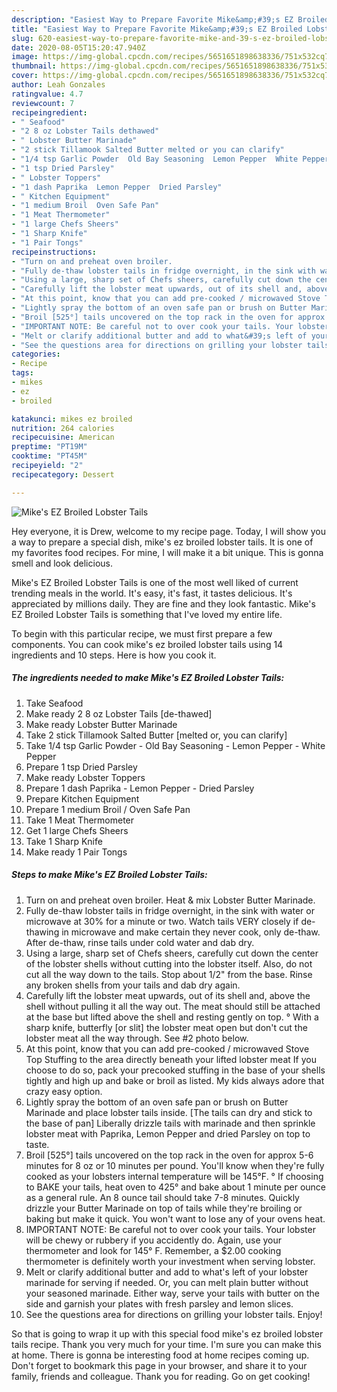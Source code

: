 ```yaml
---
description: "Easiest Way to Prepare Favorite Mike&amp;#39;s EZ Broiled Lobster Tails"
title: "Easiest Way to Prepare Favorite Mike&amp;#39;s EZ Broiled Lobster Tails"
slug: 620-easiest-way-to-prepare-favorite-mike-and-39-s-ez-broiled-lobster-tails
date: 2020-08-05T15:20:47.940Z
image: https://img-global.cpcdn.com/recipes/5651651898638336/751x532cq70/mikes-ez-broiled-lobster-tails-recipe-main-photo.jpg
thumbnail: https://img-global.cpcdn.com/recipes/5651651898638336/751x532cq70/mikes-ez-broiled-lobster-tails-recipe-main-photo.jpg
cover: https://img-global.cpcdn.com/recipes/5651651898638336/751x532cq70/mikes-ez-broiled-lobster-tails-recipe-main-photo.jpg
author: Leah Gonzales
ratingvalue: 4.7
reviewcount: 7
recipeingredient:
- " Seafood"
- "2 8 oz Lobster Tails dethawed"
- " Lobster Butter Marinade"
- "2 stick Tillamook Salted Butter melted or you can clarify"
- "1/4 tsp Garlic Powder  Old Bay Seasoning  Lemon Pepper  White Pepper"
- "1 tsp Dried Parsley"
- " Lobster Toppers"
- "1 dash Paprika  Lemon Pepper  Dried Parsley"
- " Kitchen Equipment"
- "1 medium Broil  Oven Safe Pan"
- "1 Meat Thermometer"
- "1 large Chefs Sheers"
- "1 Sharp Knife"
- "1 Pair Tongs"
recipeinstructions:
- "Turn on and preheat oven broiler.                                           Heat &amp; mix Lobster Butter Marinade."
- "Fully de-thaw lobster tails in fridge overnight, in the sink with water or microwave at 30% for a minute or two. Watch tails VERY closely if de-thawing in microwave and make certain they never cook, only de-thaw. After de-thaw, rinse tails under cold water and dab dry."
- "Using a large, sharp set of Chefs sheers, carefully cut down the center of the lobster shells without cutting into the lobster itself. Also, do not cut all the way down to the tails. Stop about 1/2&#34; from the base. Rinse any broken shells from your tails and dab dry again."
- "Carefully lift the lobster meat upwards, out of its shell and, above the shell without pulling it all the way out. The meat should still be attached at the base but lifted above the shell and resting gently on top.                                                  ° With a sharp knife, butterfly [or slit] the lobster meat open but don&#39;t cut the lobster meat all the way through.  See #2 photo below."
- "At this point, know that you can add pre-cooked / microwaved Stove Top Stuffing to the area directly beneath your lifted lobster meat If you choose to do so, pack your precooked stuffing in the base of your shells tightly and high up and bake or broil as listed. My kids always adore that crazy easy option."
- "Lightly spray the bottom of an oven safe pan or brush on Butter Marinade and place lobster tails inside. [The tails can dry and stick to the base of pan] Liberally drizzle tails with marinade and then sprinkle lobster meat with Paprika, Lemon Pepper and dried Parsley on top to taste."
- "Broil [525°] tails uncovered on the top rack in the oven for approx 5-6 minutes for 8 oz or 10 minutes per pound. You&#39;ll know when they&#39;re fully cooked as your lobsters internal temperature will be 145°F.                                                                                             ° If choosing to BAKE your tails, heat oven to 425° and bake about 1 minute per ounce as a general rule. An 8 ounce tail should take 7-8 minutes. Quickly drizzle your Butter Marinade on top of tails while they&#39;re broiling or baking but make it quick. You won&#39;t want to lose any of your ovens heat."
- "IMPORTANT NOTE: Be careful not to over cook your tails. Your lobster will be chewy or rubbery if you accidently do. Again, use your thermometer and look for 145° F. Remember, a $2.00 cooking thermometer is definitely worth your investment when serving lobster."
- "Melt or clarify additional butter and add to what&#39;s left of your lobster marinade for serving if needed. Or, you can melt plain butter without your seasoned marinade. Either way, serve your tails with butter on the side and garnish your plates with fresh parsley and lemon slices."
- "See the questions area for directions on grilling your lobster tails. Enjoy!"
categories:
- Recipe
tags:
- mikes
- ez
- broiled

katakunci: mikes ez broiled 
nutrition: 264 calories
recipecuisine: American
preptime: "PT19M"
cooktime: "PT45M"
recipeyield: "2"
recipecategory: Dessert

---
```



![Mike&#39;s EZ Broiled Lobster Tails](https://img-global.cpcdn.com/recipes/5651651898638336/751x532cq70/mikes-ez-broiled-lobster-tails-recipe-main-photo.jpg)

Hey everyone, it is Drew, welcome to my recipe page. Today, I will show you a way to prepare a special dish, mike&#39;s ez broiled lobster tails. It is one of my favorites food recipes. For mine, I will make it a bit unique. This is gonna smell and look delicious.



Mike&#39;s EZ Broiled Lobster Tails is one of the most well liked of current trending meals in the world. It's easy, it's fast, it tastes delicious. It's appreciated by millions daily. They are fine and they look fantastic. Mike&#39;s EZ Broiled Lobster Tails is something that I've loved my entire life.


To begin with this particular recipe, we must first prepare a few components. You can cook mike&#39;s ez broiled lobster tails using 14 ingredients and 10 steps. Here is how you cook it.

<!--inarticleads1-->

##### The ingredients needed to make Mike&#39;s EZ Broiled Lobster Tails:

1. Take  Seafood
1. Make ready 2 8 oz Lobster Tails [de-thawed]
1. Make ready  Lobster Butter Marinade
1. Take 2 stick Tillamook Salted Butter [melted or, you can clarify]
1. Take 1/4 tsp Garlic Powder - Old Bay Seasoning - Lemon Pepper - White Pepper
1. Prepare 1 tsp Dried Parsley
1. Make ready  Lobster Toppers
1. Prepare 1 dash Paprika - Lemon Pepper - Dried Parsley
1. Prepare  Kitchen Equipment
1. Prepare 1 medium Broil / Oven Safe Pan
1. Take 1 Meat Thermometer
1. Get 1 large Chefs Sheers
1. Take 1 Sharp Knife
1. Make ready 1 Pair Tongs




<!--inarticleads2-->

##### Steps to make Mike&#39;s EZ Broiled Lobster Tails:

1. Turn on and preheat oven broiler.                                           Heat &amp; mix Lobster Butter Marinade.
1. Fully de-thaw lobster tails in fridge overnight, in the sink with water or microwave at 30% for a minute or two. Watch tails VERY closely if de-thawing in microwave and make certain they never cook, only de-thaw. After de-thaw, rinse tails under cold water and dab dry.
1. Using a large, sharp set of Chefs sheers, carefully cut down the center of the lobster shells without cutting into the lobster itself. Also, do not cut all the way down to the tails. Stop about 1/2&#34; from the base. Rinse any broken shells from your tails and dab dry again.
1. Carefully lift the lobster meat upwards, out of its shell and, above the shell without pulling it all the way out. The meat should still be attached at the base but lifted above the shell and resting gently on top.                                                  ° With a sharp knife, butterfly [or slit] the lobster meat open but don&#39;t cut the lobster meat all the way through.  See #2 photo below.
1. At this point, know that you can add pre-cooked / microwaved Stove Top Stuffing to the area directly beneath your lifted lobster meat If you choose to do so, pack your precooked stuffing in the base of your shells tightly and high up and bake or broil as listed. My kids always adore that crazy easy option.
1. Lightly spray the bottom of an oven safe pan or brush on Butter Marinade and place lobster tails inside. [The tails can dry and stick to the base of pan] Liberally drizzle tails with marinade and then sprinkle lobster meat with Paprika, Lemon Pepper and dried Parsley on top to taste.
1. Broil [525°] tails uncovered on the top rack in the oven for approx 5-6 minutes for 8 oz or 10 minutes per pound. You&#39;ll know when they&#39;re fully cooked as your lobsters internal temperature will be 145°F.                                                                                             ° If choosing to BAKE your tails, heat oven to 425° and bake about 1 minute per ounce as a general rule. An 8 ounce tail should take 7-8 minutes. Quickly drizzle your Butter Marinade on top of tails while they&#39;re broiling or baking but make it quick. You won&#39;t want to lose any of your ovens heat.
1. IMPORTANT NOTE: Be careful not to over cook your tails. Your lobster will be chewy or rubbery if you accidently do. Again, use your thermometer and look for 145° F. Remember, a $2.00 cooking thermometer is definitely worth your investment when serving lobster.
1. Melt or clarify additional butter and add to what&#39;s left of your lobster marinade for serving if needed. Or, you can melt plain butter without your seasoned marinade. Either way, serve your tails with butter on the side and garnish your plates with fresh parsley and lemon slices.
1. See the questions area for directions on grilling your lobster tails. Enjoy!




So that is going to wrap it up with this special food mike&#39;s ez broiled lobster tails recipe. Thank you very much for your time. I'm sure you can make this at home. There is gonna be interesting food at home recipes coming up. Don't forget to bookmark this page in your browser, and share it to your family, friends and colleague. Thank you for reading. Go on get cooking!

